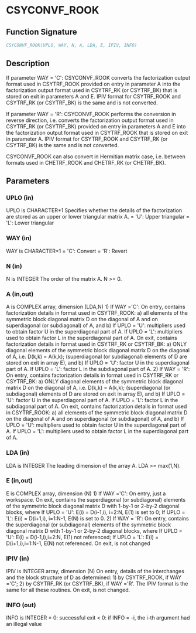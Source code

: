# CSYCONVF_ROOK

## Function Signature

```fortran
CSYCONVF_ROOK(UPLO, WAY, N, A, LDA, E, IPIV, INFO)
```

## Description

 If parameter WAY = 'C':
 CSYCONVF_ROOK converts the factorization output format used in
 CSYTRF_ROOK provided on entry in parameter A into the factorization
 output format used in CSYTRF_RK (or CSYTRF_BK) that is stored
 on exit in parameters A and E. IPIV format for CSYTRF_ROOK and
 CSYTRF_RK (or CSYTRF_BK) is the same and is not converted.

 If parameter WAY = 'R':
 CSYCONVF_ROOK performs the conversion in reverse direction, i.e.
 converts the factorization output format used in CSYTRF_RK
 (or CSYTRF_BK) provided on entry in parameters A and E into
 the factorization output format used in CSYTRF_ROOK that is stored
 on exit in parameter A. IPIV format for CSYTRF_ROOK and
 CSYTRF_RK (or CSYTRF_BK) is the same and is not converted.

 CSYCONVF_ROOK can also convert in Hermitian matrix case, i.e. between
 formats used in CHETRF_ROOK and CHETRF_RK (or CHETRF_BK).

## Parameters

### UPLO (in)

UPLO is CHARACTER*1 Specifies whether the details of the factorization are stored as an upper or lower triangular matrix A. = 'U': Upper triangular = 'L': Lower triangular

### WAY (in)

WAY is CHARACTER*1 = 'C': Convert = 'R': Revert

### N (in)

N is INTEGER The order of the matrix A. N >= 0.

### A (in,out)

A is COMPLEX array, dimension (LDA,N) 1) If WAY ='C': On entry, contains factorization details in format used in CSYTRF_ROOK: a) all elements of the symmetric block diagonal matrix D on the diagonal of A and on superdiagonal (or subdiagonal) of A, and b) If UPLO = 'U': multipliers used to obtain factor U in the superdiagonal part of A. If UPLO = 'L': multipliers used to obtain factor L in the superdiagonal part of A. On exit, contains factorization details in format used in CSYTRF_RK or CSYTRF_BK: a) ONLY diagonal elements of the symmetric block diagonal matrix D on the diagonal of A, i.e. D(k,k) = A(k,k); (superdiagonal (or subdiagonal) elements of D are stored on exit in array E), and b) If UPLO = 'U': factor U in the superdiagonal part of A. If UPLO = 'L': factor L in the subdiagonal part of A. 2) If WAY = 'R': On entry, contains factorization details in format used in CSYTRF_RK or CSYTRF_BK: a) ONLY diagonal elements of the symmetric block diagonal matrix D on the diagonal of A, i.e. D(k,k) = A(k,k); (superdiagonal (or subdiagonal) elements of D are stored on exit in array E), and b) If UPLO = 'U': factor U in the superdiagonal part of A. If UPLO = 'L': factor L in the subdiagonal part of A. On exit, contains factorization details in format used in CSYTRF_ROOK: a) all elements of the symmetric block diagonal matrix D on the diagonal of A and on superdiagonal (or subdiagonal) of A, and b) If UPLO = 'U': multipliers used to obtain factor U in the superdiagonal part of A. If UPLO = 'L': multipliers used to obtain factor L in the superdiagonal part of A.

### LDA (in)

LDA is INTEGER The leading dimension of the array A. LDA >= max(1,N).

### E (in,out)

E is COMPLEX array, dimension (N) 1) If WAY ='C': On entry, just a workspace. On exit, contains the superdiagonal (or subdiagonal) elements of the symmetric block diagonal matrix D with 1-by-1 or 2-by-2 diagonal blocks, where If UPLO = 'U': E(i) = D(i-1,i), i=2:N, E(1) is set to 0; If UPLO = 'L': E(i) = D(i+1,i), i=1:N-1, E(N) is set to 0. 2) If WAY = 'R': On entry, contains the superdiagonal (or subdiagonal) elements of the symmetric block diagonal matrix D with 1-by-1 or 2-by-2 diagonal blocks, where If UPLO = 'U': E(i) = D(i-1,i),i=2:N, E(1) not referenced; If UPLO = 'L': E(i) = D(i+1,i),i=1:N-1, E(N) not referenced. On exit, is not changed

### IPIV (in)

IPIV is INTEGER array, dimension (N) On entry, details of the interchanges and the block structure of D as determined: 1) by CSYTRF_ROOK, if WAY ='C'; 2) by CSYTRF_RK (or CSYTRF_BK), if WAY ='R'. The IPIV format is the same for all these routines. On exit, is not changed.

### INFO (out)

INFO is INTEGER = 0: successful exit < 0: if INFO = -i, the i-th argument had an illegal value

